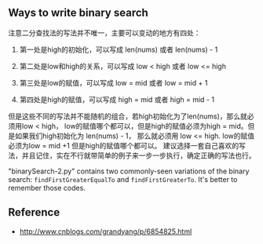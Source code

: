 ## Ways to write binary search

注意二分查找法的写法并不唯一，主要可以变动的地方有四处：

1. 第一处是high的初始化，可以写成 len(nums) 或者 len(nums) - 1

2. 第二处是low和high的关系，可以写成 low < high 或者 low <= high

3. 第三处是low的赋值，可以写成 low = mid 或者 low = mid + 1

3. 第四处是high的赋值，可以写成 high = mid 或者 high = mid - 1

但是这些不同的写法并不能随机的组合，若high初始化为了len(nums)，那么就必须用low < high，
low的赋值哪个都可以，但是high的赋值必须为high = mid。但是如果我们high初始化为 len(nums) - 1，
那么就必须用 low <= high. low的赋值必须为low = mid +1 但是high的赋值哪个都可以。
建议选择一套自己喜欢的写法，并且记住，实在不行就带简单的例子来一步一步执行，确定正确的写法也行。

"binarySearch-2.py" contains two commonly-seen variations of the binary search:
`findFirstGreaterEqualTo` and `findFirstGreaterTo`. It's better to remember those codes.

## Reference

- http://www.cnblogs.com/grandyang/p/6854825.html